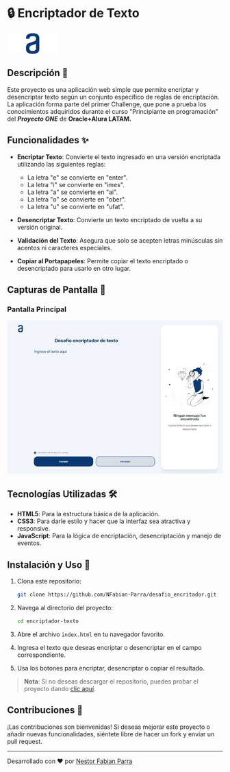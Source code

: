 # 🔒 Encriptador de Texto

![Logo de Alura](./img/logo_alura.png)

## Descripción 📄

Este proyecto es una aplicación web simple que permite encriptar y desencriptar texto según un conjunto específico de reglas de encriptación. 
La aplicación forma parte del primer Challenge, que pone a prueba los conocimientos adquiridos durante el curso "Principiante en programación" del ***Proyecto ONE*** de **Oracle+Alura LATAM.**


## Funcionalidades ✨

- **Encriptar Texto**: Convierte el texto ingresado en una versión encriptada utilizando las siguientes reglas:
  - La letra "e" se convierte en "enter".
  - La letra "i" se convierte en "imes".
  - La letra "a" se convierte en "ai".
  - La letra "o" se convierte en "ober".
  - La letra "u" se convierte en "ufat".
  
- **Desencriptar Texto**: Convierte un texto encriptado de vuelta a su versión original.

- **Validación del Texto**: Asegura que solo se acepten letras minúsculas sin acentos ni caracteres especiales.

- **Copiar al Portapapeles**: Permite copiar el texto encriptado o desencriptado para usarlo en otro lugar.

## Capturas de Pantalla 📸

### Pantalla Principal
![Pantalla Principal](./img/display_origin_d.JPG)

## Tecnologías Utilizadas 🛠️

- **HTML5**: Para la estructura básica de la aplicación.
- **CSS3**: Para darle estilo y hacer que la interfaz sea atractiva y responsive.
- **JavaScript**: Para la lógica de encriptación, desencriptación y manejo de eventos.

## Instalación y Uso 🚀

1. Clona este repositorio:
   ```bash
   git clone https://github.com/NFabian-Parra/desafio_encritador.git

2. Navega al directorio del proyecto:
   ```bash
   cd encriptador-texto
   ```

3. Abre el archivo `index.html` en tu navegador favorito.

4. Ingresa el texto que deseas encriptar o desencriptar en el campo correspondiente.

5. Usa los botones para encriptar, desencriptar o copiar el resultado.

> **Nota**: Si no deseas descargar el repositorio, puedes probar el proyecto dando [clic aquí](https://nfabian-parra.github.io/desafio_encritador/).


## Contribuciones 🤝

¡Las contribuciones son bienvenidas! Si deseas mejorar este proyecto o añadir nuevas funcionalidades, siéntete libre de hacer un fork y enviar un pull request.

---

Desarrollado con ❤️ por [Nestor Fabian Parra](https://github.com/NFabian-Parra)
```
